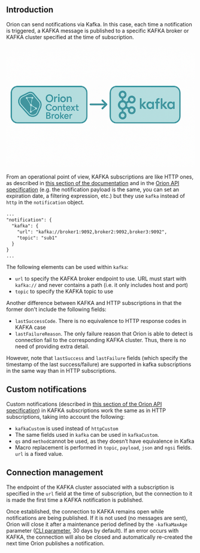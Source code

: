 ## Introduction

Orion can send notifications via Kafka. In this case, each time a notification is triggered, a KAFKA message is published
to a specific KAFKA broker or KAFKA cluster specified at the time of subscription.

![](kafka-notifications.png "kafka-notifications.png")

From an operational point of view, KAFKA subscriptions are like HTTP ones,
as described in [this section of the documentation](walkthrough_apiv2.md#subscriptions) and in the
[Orion API specification](../orion-api.md) (e.g. the notification
payload is the same, you can set an expiration date, a filtering expression, etc.) but they use `kafka`
instead of `http` in the `notification` object.

```
...
"notification": {
  "kafka": {
    "url": "kafka://broker1:9092,broker2:9092,broker3:9092",
    "topic": "sub1"
  }
}
...
```

The following elements can be used within `kafka`:

* `url` to specify the KAFKA broker endpoint to use. URL must start with `kafka://` and never contains
  a path (i.e. it only includes host and port)
* `topic` to specify the KAFKA topic to use


Another difference between KAFKA and HTTP subscriptions in that the former don't include the following
fields:

* `lastSuccessCode`. There is no equivalence to HTTP response codes in KAFKA case
* `lastFailureReason`. The only failure reason that Orion is able to detect is connection fail to the
  corresponding KAFKA cluster. Thus, there is no need of providing extra detail.

However, note that `lastSuccess` and `lastFailure` fields (which specify the timestamp of the last
success/failure) are supported in kafka subscriptions in the same way than in HTTP subscriptions.

## Custom notifications

Custom notifications (described in [this section of the Orion API specification](../orion-api.md#custom-notifications))
in KAFKA subscriptions work the same as in HTTP subscriptions, taking into account the following:

* `kafkaCustom` is used instead of `httpCustom`
* The same fields used in `kafka` can be used in `kafkaCustom`.
* `qs` and `method`cannot be used, as they doesn’t have equivalence in Kafka
* Macro replacement is performed in `topic`, `payload`, `json` and `ngsi` fields. `url` is a fixed value.

## Connection management

The endpoint of the KAFKA cluster associated with a subscription is specified in the `url` field at the time of subscription,
but the connection to it is made the first time a KAFKA notification is published. 

Once established, the connection to KAFKA remains open while notifications are being published.
If it is not used (no messages are sent), Orion will close it after a maintenance period defined by the `-kafkaMaxAge` parameter ([CLI parameter](../admin/cli.md), 30 days by default).
If an error occurs with KAFKA, the connection will also be closed and automatically re-created the next time Orion publishes a notification.
